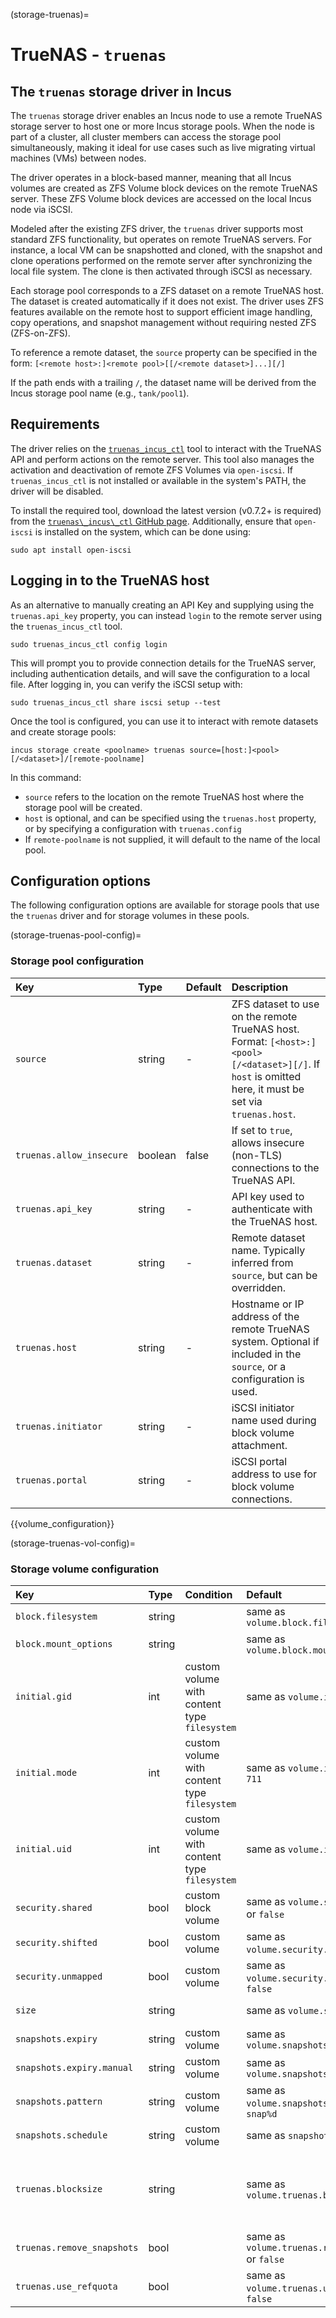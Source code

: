 (storage-truenas)=
# TrueNAS - `truenas`
## The `truenas` storage driver in Incus

The `truenas` storage driver enables an Incus node to use a remote
TrueNAS storage server to host one or more Incus storage pools. When the
node is part of a cluster, all cluster members can access the storage
pool simultaneously, making it ideal for use cases such as live
migrating virtual machines (VMs) between nodes.

The driver operates in a block-based manner, meaning that all Incus
volumes are created as ZFS Volume block devices on the remote TrueNAS
server. These ZFS Volume block devices are accessed on the local Incus
node via iSCSI.

Modeled after the existing ZFS driver, the `truenas` driver supports
most standard ZFS functionality, but operates on remote TrueNAS servers.
For instance, a local VM can be snapshotted and cloned, with the
snapshot and clone operations performed on the remote server after
synchronizing the local file system. The clone is then activated through
iSCSI as necessary.

Each storage pool corresponds to a ZFS dataset on a remote TrueNAS host.
The dataset is created automatically if it does not exist. The driver
uses ZFS features available on the remote host to support efficient
image handling, copy operations, and snapshot management without
requiring nested ZFS (ZFS-on-ZFS).

To reference a remote dataset, the `source` property can be specified in the form:
`[<remote host>:]<remote pool>[[/<remote dataset>]...][/]`

If the path ends with a trailing `/`, the dataset name will be derived
from the Incus storage pool name (e.g., `tank/pool1`).

## Requirements

The driver relies on the
[`truenas_incus_ctl`](https://github.com/truenas/truenas_incus_ctl) tool
to interact with the TrueNAS API and perform actions on the remote
server. This tool also manages the activation and deactivation of remote
ZFS Volumes via `open-iscsi`. If `truenas_incus_ctl` is not installed or
available in the system's PATH, the driver will be disabled.

To install the required tool, download the latest version (v0.7.2+ is
required) from the [`truenas\_incus\_ctl` GitHub
page](https://github.com/truenas/truenas_incus_ctl). Additionally,
ensure that `open-iscsi` is installed on the system, which can be done
using:

    sudo apt install open-iscsi

## Logging in to the TrueNAS host

As an alternative to manually creating an API Key and supplying using the `truenas.api_key` property, you can instead `login` to the remote server using the `truenas_incus_ctl` tool.

    sudo truenas_incus_ctl config login

This will prompt you to provide connection details for the TrueNAS server, including authentication details, and will save the configuration to a local file. After logging in, you can verify the iSCSI setup with:

    sudo truenas_incus_ctl share iscsi setup --test

Once the tool is configured, you can use it to interact with remote datasets and create storage pools:

    incus storage create <poolname> truenas source=[host:]<pool>[/<dataset>]/[remote-poolname]

In this command:

* `source` refers to the location on the remote TrueNAS host where the storage pool will be created.
* `host` is optional, and can be specified using the `truenas.host` property, or by specifying a configuration with `truenas.config`
* If `remote-poolname` is not supplied, it will default to the name of the local pool.

## Configuration options

The following configuration options are available for storage pools that use the `truenas` driver and for storage volumes in these pools.

(storage-truenas-pool-config)=
### Storage pool configuration

Key                         | Type      | Default   | Description
:--                         | :---      | :------   | :----------
`source`                    | string    | -         | ZFS dataset to use on the remote TrueNAS host. Format: `[<host>:]<pool>[/<dataset>][/]`. If `host` is omitted here, it must be set via `truenas.host`.
`truenas.allow_insecure`    | boolean   | false     | If set to `true`, allows insecure (non-TLS) connections to the TrueNAS API.
`truenas.api_key`           | string    | -         | API key used to authenticate with the TrueNAS host.
`truenas.dataset`           | string    | -         | Remote dataset name. Typically inferred from `source`, but can be overridden.
`truenas.host`              | string    | -         | Hostname or IP address of the remote TrueNAS system. Optional if included in the `source`, or a configuration is used.
`truenas.initiator`         | string    | -         | iSCSI initiator name used during block volume attachment.
`truenas.portal`            | string    | -         | iSCSI portal address to use for block volume connections.

{{volume_configuration}}

(storage-truenas-vol-config)=
### Storage volume configuration

Key                         | Type      | Condition                                     | Default                                               | Description
:--                         | :---      | :--------                                     | :------                                               | :----------
`block.filesystem`          | string    |                                               | same as `volume.block.filesystem`                     | {{block_filesystem}}
`block.mount_options`       | string    |                                               | same as `volume.block.mount_options`                  | Mount options for block-backed file system volumes
`initial.gid`               | int       | custom volume with content type `filesystem`  | same as `volume.initial.uid` or `0`                   | GID of the volume owner in the instance
`initial.mode`              | int       | custom volume with content type `filesystem`  | same as `volume.initial.mode` or `711`                | Mode  of the volume in the instance
`initial.uid`               | int       | custom volume with content type `filesystem`  | same as `volume.initial.gid` or `0`                   | UID of the volume owner in the instance
`security.shared`           | bool      | custom block volume                           | same as `volume.security.shared` or `false`           | Enable sharing the volume across multiple instances
`security.shifted`          | bool      | custom volume                                 | same as `volume.security.shifted` or `false`          | {{enable_ID_shifting}}
`security.unmapped`         | bool      | custom volume                                 | same as `volume.security.unmapped` or `false`         | Disable ID mapping for the volume
`size`                      | string    |                                               | same as `volume.size`                                 | Size/quota of the storage volume
`snapshots.expiry`          | string    | custom volume                                 | same as `volume.snapshots.expiry`                     | {{snapshot_expiry_format}}
`snapshots.expiry.manual`   | string    | custom volume                                 | same as `volume.snapshots.expiry.manual`              | {{snapshot_expiry_format}}
`snapshots.pattern`         | string    | custom volume                                 | same as `volume.snapshots.pattern` or `snap%d`        | {{snapshot_pattern_format}}
`snapshots.schedule`        | string    | custom volume                                 | same as `snapshots.schedule`                          | {{snapshot_schedule_format}}
`truenas.blocksize`         | string    |                                               | same as `volume.truenas.blocksize`                    | Size of the ZFS block in range from 512 bytes to 16 MiB (must be power of 2) - for block volume, a maximum value of 128 KiB will be used even if a higher value is set
`truenas.remove_snapshots`  | bool      |                                               | same as `volume.truenas.remove_snapshots` or `false`  | Remove snapshots as needed
`truenas.use_refquota`      | bool      |                                               | same as `volume.truenas.use_refquota` or `false`      | Use `refquota` instead of `quota` for space
